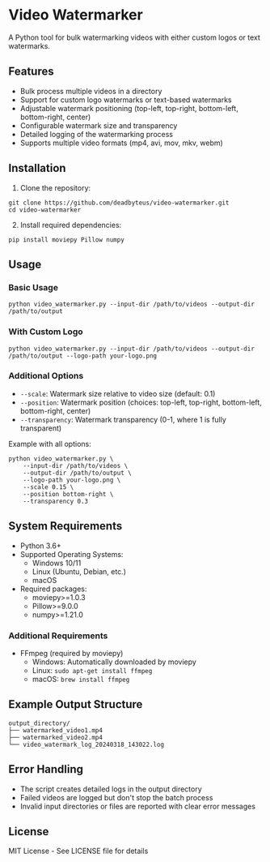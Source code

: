 # Video Watermarker

A Python tool for bulk watermarking videos with either custom logos or text watermarks.

## Features

- Bulk process multiple videos in a directory
- Support for custom logo watermarks or text-based watermarks
- Adjustable watermark positioning (top-left, top-right, bottom-left, bottom-right, center)
- Configurable watermark size and transparency
- Detailed logging of the watermarking process
- Supports multiple video formats (mp4, avi, mov, mkv, webm)

## Installation

1. Clone the repository:
```
git clone https://github.com/deadbyteus/video-watermarker.git
cd video-watermarker
```

2. Install required dependencies:
```
pip install moviepy Pillow numpy
```

## Usage

### Basic Usage
```
python video_watermarker.py --input-dir /path/to/videos --output-dir /path/to/output
```

### With Custom Logo
```
python video_watermarker.py --input-dir /path/to/videos --output-dir /path/to/output --logo-path your-logo.png
```

### Additional Options

- `--scale`: Watermark size relative to video size (default: 0.1)
- `--position`: Watermark position (choices: top-left, top-right, bottom-left, bottom-right, center)
- `--transparency`: Watermark transparency (0-1, where 1 is fully transparent)

Example with all options:
```
python video_watermarker.py \
    --input-dir /path/to/videos \
    --output-dir /path/to/output \
    --logo-path your-logo.png \
    --scale 0.15 \
    --position bottom-right \
    --transparency 0.3
```

## System Requirements

- Python 3.6+
- Supported Operating Systems:
  - Windows 10/11
  - Linux (Ubuntu, Debian, etc.)
  - macOS
- Required packages:
  - moviepy>=1.0.3
  - Pillow>=9.0.0
  - numpy>=1.21.0

### Additional Requirements

- FFmpeg (required by moviepy)
  - Windows: Automatically downloaded by moviepy
  - Linux: `sudo apt-get install ffmpeg`
  - macOS: `brew install ffmpeg`

## Example Output Structure

```
output_directory/
├── watermarked_video1.mp4
├── watermarked_video2.mp4
└── video_watermark_log_20240318_143022.log
```

## Error Handling

- The script creates detailed logs in the output directory
- Failed videos are logged but don't stop the batch process
- Invalid input directories or files are reported with clear error messages

## License

MIT License - See LICENSE file for details